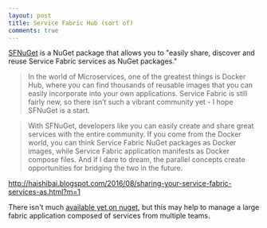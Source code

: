 ```yaml
---
layout: post
title: Service Fabric Hub (sort of)
comments: true
---
```

[SFNuGet](http://nuget.org/packages/SFNuGet/) is a NuGet package that allows you to "easily share, discover and reuse Service Fabric services as NuGet packages."

> In the world of Microservices, one of the greatest things is Docker Hub, where you can find thousands of reusable images that you can easily incorporate into your own applications. Service Fabric is still fairly new, so there isn’t such a vibrant community yet - I hope SFNuGet is a start.

> With SFNuGet, developers like you can easily create and share great services with the entire community. If you come from the Docker world, you can think Service Fabric NuGet packages as Docker images, while Service Fabric application manifests as Docker compose files. And if I dare to dream, the parallel concepts create opportunities for bridging the two in the future.

http://haishibai.blogspot.com/2016/08/sharing-your-service-fabric-services-as.html?m=1

There isn't much [available yet on nuget](https://www.nuget.org/packages?q=Tags%3A%22SFNuGet%22), but this may help to manage a large fabric application composed of services from multiple teams. 